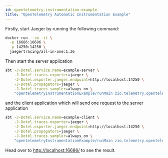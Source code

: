 ```yaml
---
id: opentelemetry-instrumentation-example
title: "OpenTelemetry Automatic Instrumentation Example"
---
```


Firstly, start Jaeger by running the following command:
```bash
docker run --rm -it \
  -p 16686:16686 \
  -p 14250:14250 \
  jaegertracing/all-in-one:1.36
```

Then start the server application
```bash
sbt -J-Dotel.service.name=example-server \
    -J-Dotel.traces.exporter=jaeger \
    -J-Dotel.exporter.jaeger.endpoint=http://localhost:14250 \
    -J-Dotel.propagators=jaeger \
    -J-Dotel.traces.sampler=always_on \ 
    "opentelemetryInstrumentationExample/runMain zio.telemetry.opentelemetry.instrumentation.example.ServerApp"


```

and the client application which will send one request to the server application
```bash
sbt -J-Dotel.service.name=example-client \
    -J-Dotel.traces.exporter=jaeger \
    -J-Dotel.exporter.jaeger.endpoint=http://localhost:14250 \
    -J-Dotel.propagators=jaeger \
    -J-Dotel.traces.sampler=always_on \  
    "opentelemetryInstrumentationExample/runMain zio.telemetry.opentelemetry.instrumentation.example.ClientApp"
```

Head over to [http://localhost:16686/](http://localhost:16686/) to see the result.